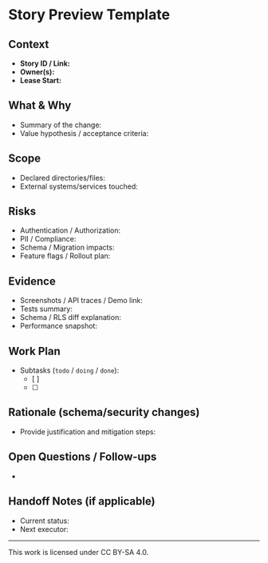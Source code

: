 # Story Preview Template

## Context
- **Story ID / Link:**
- **Owner(s):**
- **Lease Start:**

## What & Why
- Summary of the change:
- Value hypothesis / acceptance criteria:

## Scope
- Declared directories/files:
- External systems/services touched:

## Risks
- Authentication / Authorization:
- PII / Compliance:
- Schema / Migration impacts:
- Feature flags / Rollout plan:

## Evidence
- Screenshots / API traces / Demo link:
- Tests summary:
- Schema / RLS diff explanation:
- Performance snapshot:

## Work Plan
- Subtasks (`todo` / `doing` / `done`):
  - [ ]
  - [ ]

## Rationale (schema/security changes)
- Provide justification and mitigation steps:

## Open Questions / Follow-ups
- 

## Handoff Notes (if applicable)
- Current status:
- Next executor:

---

This work is licensed under CC BY-SA 4.0.
